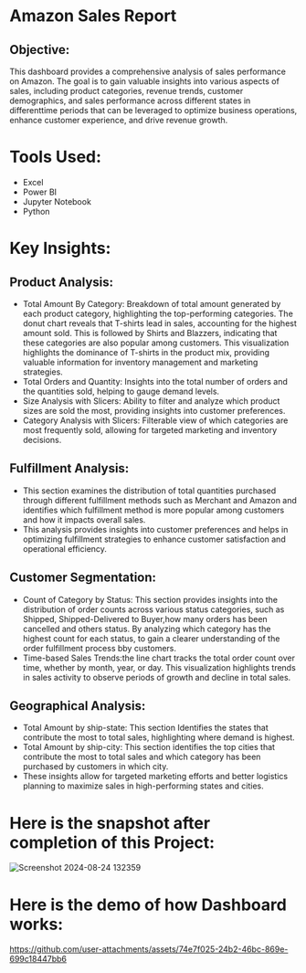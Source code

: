 # Amazon Sales Report
## Objective:
This dashboard provides a comprehensive analysis of sales performance on Amazon. The goal is to gain valuable insights into various aspects of sales, including product categories, revenue trends, customer demographics, and sales performance across different states in differenttime periods that can be leveraged to optimize business operations, enhance customer experience, and drive revenue growth.
# Tools Used:
- Excel
- Power BI
- Jupyter Notebook
- Python
# Key Insights:
## Product Analysis:
- Total Amount By Category: Breakdown of total amount generated by each product category, highlighting the top-performing categories. The donut chart reveals that T-shirts lead in sales, accounting for the highest 
   amount sold. This is followed by Shirts and Blazzers, indicating that these categories are also popular among customers. This visualization highlights the dominance of T-shirts in the product mix, providing 
   valuable information for inventory management and marketing strategies.
- Total Orders and Quantity: Insights into the total number of orders and the quantities sold, helping to gauge demand levels.
- Size Analysis with Slicers: Ability to filter and analyze which product sizes are sold the most, providing insights into customer preferences.
- Category Analysis with Slicers: Filterable view of which categories are most frequently sold, allowing for targeted marketing and inventory decisions.
## Fulfillment Analysis:
- This section examines the distribution of total quantities purchased through different fulfillment methods such as Merchant and Amazon and identifies which fulfillment method is more popular among customers and 
  how it impacts overall sales.
- This analysis provides insights into customer preferences and helps in optimizing fulfillment strategies to enhance customer satisfaction and operational efficiency.
## Customer Segmentation:
- Count of Category by Status: This section provides insights into the distribution of order counts across various status categories, such as Shipped, Shipped-Delivered to Buyer,how many orders has been cancelled 
  and others status. By analyzing which category has the highest count for each status, to gain a clearer understanding of the order fulfillment process bby customers.
- Time-based Sales Trends:the line chart tracks the total order count over time, whether by month, year, or day. This visualization highlights trends in sales activity to observe periods of growth and decline in 
  total sales.
## Geographical Analysis:
 - Total Amount by ship-state: This section Identifies the states that contribute the most to total sales, highlighting where demand is highest.
 - Total Amount by ship-city: This section identifies the top cities that contribute the most to total sales and which category has been purchased by customers in which city.
 - These insights allow for targeted marketing efforts and better logistics planning to maximize sales in high-performing states and cities.

# Here is the snapshot after completion of this Project:
![Screenshot 2024-08-24 132359](https://github.com/user-attachments/assets/1ce1f87d-b34a-4e8c-ab6c-465109f687d7)


# Here is the demo of how Dashboard works:
https://github.com/user-attachments/assets/74e7f025-24b2-46bc-869e-699c18447bb6


